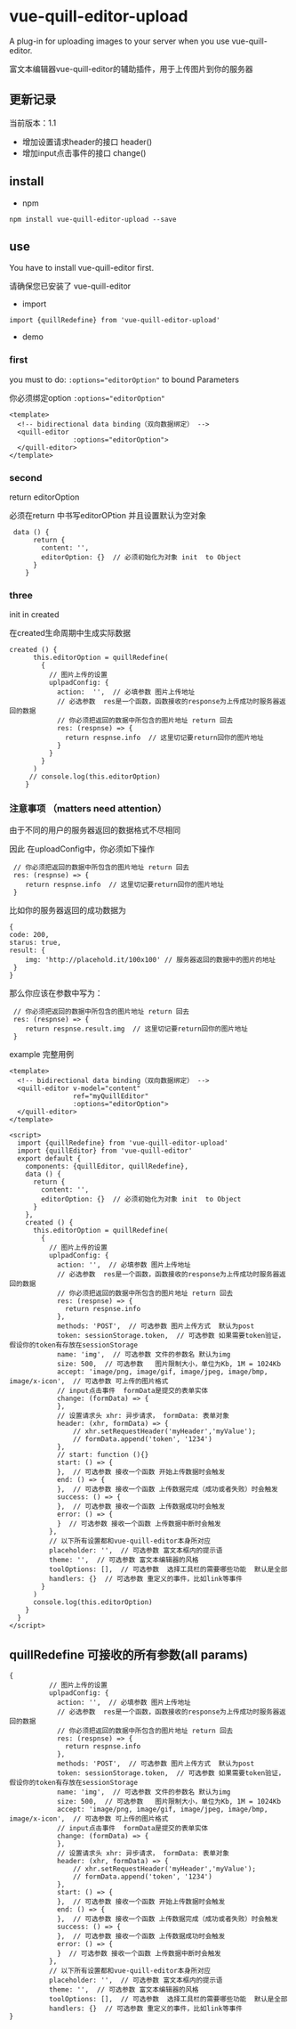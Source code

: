 # vue-quill-editor-upload
A plug-in for uploading images to your server when you use vue-quill-editor.

富文本编辑器vue-quill-editor的辅助插件，用于上传图片到你的服务器

## 更新记录
当前版本：1.1

- 增加设置请求header的接口 header()
- 增加input点击事件的接口  change()


## install
- npm
```
npm install vue-quill-editor-upload --save  
```
## use
You have to install vue-quill-editor first.

请确保您已安装了 vue-quill-editor
- import

```
import {quillRedefine} from 'vue-quill-editor-upload'
```
- demo

### first
  
you must to do: ```:options="editorOption"``` to bound Parameters

你必须绑定option ```:options="editorOption"``` 
```vue
<template>
  <!-- bidirectional data binding（双向数据绑定） -->
  <quill-editor 
                :options="editorOption">
  </quill-editor>
</template>

```

### second
 
 return editorOption  
 
 必须在return 中书写editorOPtion 并且设置默认为空对象

```vue
 data () {
      return {
        content: '',
        editorOption: {}  // 必须初始化为对象 init  to Object
      }
    }
```
### three 
  
  init  in  created
 
 在created生命周期中生成实际数据
 ```
 created () {
       this.editorOption = quillRedefine(
         {
           // 图片上传的设置
           uplpadConfig: {
             action:  '',  // 必填参数 图片上传地址
             // 必选参数  res是一个函数，函数接收的response为上传成功时服务器返回的数据
             // 你必须把返回的数据中所包含的图片地址 return 回去
             res: (respnse) => {
               return respnse.info  // 这里切记要return回你的图片地址
             }
           }
         }
       )
      // console.log(this.editorOption)
     }
 ```
### 注意事项 （matters need attention）
由于不同的用户的服务器返回的数据格式不尽相同

因此
在uploadConfig中，你必须如下操作
```vue
 // 你必须把返回的数据中所包含的图片地址 return 回去
 res: (respnse) => {
    return respnse.info  // 这里切记要return回你的图片地址
 }
```
比如你的服务器返回的成功数据为
```vue
{
code: 200,
starus: true,
result: {
    img: 'http://placehold.it/100x100' // 服务器返回的数据中的图片的地址
 }
}
```
那么你应该在参数中写为：
```vue
 // 你必须把返回的数据中所包含的图片地址 return 回去
 res: (respnse) => {
    return respnse.result.img  // 这里切记要return回你的图片地址
 }
```


example
完整用例
```vue
<template>
  <!-- bidirectional data binding（双向数据绑定） -->
  <quill-editor v-model="content"
                ref="myQuillEditor"
                :options="editorOption">
  </quill-editor>
</template>

<script>
  import {quillRedefine} from 'vue-quill-editor-upload'
  import {quillEditor} from 'vue-quill-editor'
  export default {
    components: {quillEditor, quillRedefine},
    data () {
      return {
        content: '',
        editorOption: {}  // 必须初始化为对象 init  to Object
      }
    },
    created () {
      this.editorOption = quillRedefine(
        {
          // 图片上传的设置
          uplpadConfig: {
            action: '',  // 必填参数 图片上传地址
            // 必选参数  res是一个函数，函数接收的response为上传成功时服务器返回的数据
            // 你必须把返回的数据中所包含的图片地址 return 回去
            res: (respnse) => {
              return respnse.info
            },
            methods: 'POST',  // 可选参数 图片上传方式  默认为post
            token: sessionStorage.token,  // 可选参数 如果需要token验证，假设你的token有存放在sessionStorage
            name: 'img',  // 可选参数 文件的参数名 默认为img
            size: 500,  // 可选参数   图片限制大小，单位为Kb, 1M = 1024Kb
            accept: 'image/png, image/gif, image/jpeg, image/bmp, image/x-icon',  // 可选参数 可上传的图片格式
            // input点击事件  formData是提交的表单实体
            change: (formData) => { 
            },
            // 设置请求头 xhr: 异步请求， formData: 表单对象
            header: (xhr, formData) => {
                // xhr.setRequestHeader('myHeader','myValue');
                // formData.append('token', '1234')
            },
            // start: function (){}
            start: () => {
            },  // 可选参数 接收一个函数 开始上传数据时会触发
            end: () => {
            },  // 可选参数 接收一个函数 上传数据完成（成功或者失败）时会触发
            success: () => {
            },  // 可选参数 接收一个函数 上传数据成功时会触发
            error: () => {
            }  // 可选参数 接收一个函数 上传数据中断时会触发
          },
          // 以下所有设置都和vue-quill-editor本身所对应
          placeholder: '',  // 可选参数 富文本框内的提示语
          theme: '',  // 可选参数 富文本编辑器的风格
          toolOptions: [],  // 可选参数  选择工具栏的需要哪些功能  默认是全部
          handlers: {}  // 可选参数 重定义的事件，比如link等事件
        }
      )
      console.log(this.editorOption)
    }
  }
</script>

```
## quillRedefine 可接收的所有参数(all params)
```vue
{
          // 图片上传的设置
          uplpadConfig: {
            action: '',  // 必填参数 图片上传地址
            // 必选参数  res是一个函数，函数接收的response为上传成功时服务器返回的数据
            // 你必须把返回的数据中所包含的图片地址 return 回去
            res: (respnse) => {
              return respnse.info
            },
            methods: 'POST',  // 可选参数 图片上传方式  默认为post
            token: sessionStorage.token,  // 可选参数 如果需要token验证，假设你的token有存放在sessionStorage
            name: 'img',  // 可选参数 文件的参数名 默认为img
            size: 500,  // 可选参数   图片限制大小，单位为Kb, 1M = 1024Kb
            accept: 'image/png, image/gif, image/jpeg, image/bmp, image/x-icon',  // 可选参数 可上传的图片格式
            // input点击事件  formData是提交的表单实体
            change: (formData) => { 
            },
            // 设置请求头 xhr: 异步请求， formData: 表单对象
            header: (xhr, formData) => {
                // xhr.setRequestHeader('myHeader','myValue');
                // formData.append('token', '1234')
            },
            start: () => {
            },  // 可选参数 接收一个函数 开始上传数据时会触发
            end: () => {
            },  // 可选参数 接收一个函数 上传数据完成（成功或者失败）时会触发
            success: () => {
            },  // 可选参数 接收一个函数 上传数据成功时会触发
            error: () => {
            }  // 可选参数 接收一个函数 上传数据中断时会触发
          },
          // 以下所有设置都和vue-quill-editor本身所对应
          placeholder: '',  // 可选参数 富文本框内的提示语
          theme: '',  // 可选参数 富文本编辑器的风格
          toolOptions: [],  // 可选参数  选择工具栏的需要哪些功能  默认是全部
          handlers: {}  // 可选参数 重定义的事件，比如link等事件
}
```















